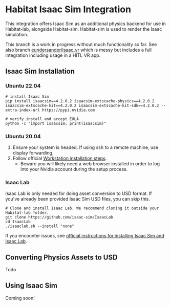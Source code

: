 # Habitat Isaac Sim Integration

This integration offers Isaac Sim as an additional physics backend for use in Habitat-lab, alongside Habitat-sim. Habitat-sim is used to render the Isaac simulation.

This branch is a work in progress without much functionality so far. See also branch [eundersander/isaac_vr](https://github.com/facebookresearch/habitat-lab/tree/eundersander/isaac_vr/examples/hitl/isaacsim_viewer) which is messy but includes a full integration including usage in a HITL VR app.

## Isaac Sim Installation

### Ubuntu 22.04
```
# install Isaac Sim
pip install isaacsim==4.2.0.2 isaacsim-extscache-physics==4.2.0.2 isaacsim-extscache-kit==4.2.0.2 isaacsim-extscache-kit-sdk==4.2.0.2 --extra-index-url https://pypi.nvidia.com

# verify install and accept EULA
python -c "import isaacsim; print(isaacsim)"
```

### Ubuntu 20.04

1. Ensure your system is headed. If using ssh to a remote machine, use display forwarding.
2. Follow official [Workstation installation steps](https://docs.omniverse.nvidia.com/isaacsim/latest/installation/install_workstation.html).
    * Beware you will likely need a web browser installed in order to log into your Nvidia account during the setup process.


### Isaac Lab
Isaac Lab is only needed for doing asset conversion to USD format. If you've already been provided Isaac Sim USD files, you can skip this.

```
# Clone and install Isaac Lab. We recommend cloning it outside your Habitat-lab folder.
git clone https://github.com/isaac-sim/IsaacLab
cd IsaacLab
./isaaclab.sh --install "none"
```

If you encounter issues, see [official instructions for installing Isaac Sim and Isaac Lab](https://isaac-sim.github.io/IsaacLab/main/source/setup/installation/pip_installation.html#installing-isaac-lab).

## Converting Physics Assets to USD
Todo

## Using Isaac Sim
Coming soon!
